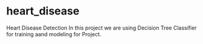 # heart_disease
Heart Disease Detection 
In this project we are using Decision Tree Classifier for training aand modeling for Project.
